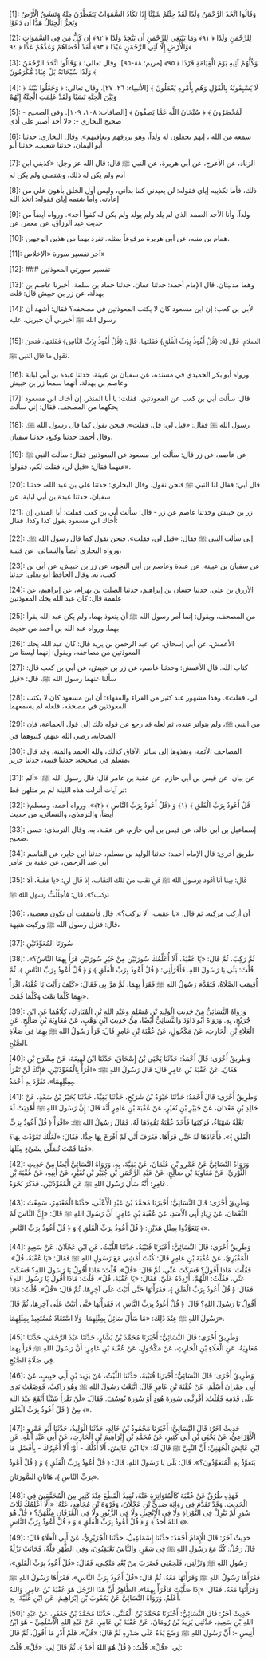 [1]: وَقَالُوا اتَّخَذَ الرَّحْمَنُ وَلَدًا لَقَدْ جِئْتُمْ شَيْئًا إِذَا تَكَادُ السَّمَوَاتُ يَتَفَطَّرْنَ مِنْهُ وَتَنشَقُ الْأَرْضُ وَتَخِرُّ الْجِبَالُ هَدًّا أَن دَعَوْا

[2]: لِلرَّحْمَنِ وَلَدًا ﴿ ٩١﴾ وَمَا يَنْبَغِي لِلرَّحْمَنِ أَن يَتَّخِذَ وَلَدًا ﴿ ٩٢﴾ إِن كُلُّ مَن فِي السَّمَوَاتِ وَالْأَرْضِ إِلَّا آتِي الرَّحْمَنِ عَبْدًا ﴿ ٩٣﴾ لَقَدْ أَحْصَاهُمْ وَعَدَّهُمْ عَدًّا ﴿ ٩٤﴾

[3]: وَكُلُّهُمْ آتِيهِ يَوْمَ الْقِيَامَةِ فَرْدًا ﴿ ٩٥﴾ [مريم: ٨٨-٩٥]. وقال تعالى: ﴿ وَقَالُوا اتَّخَذَ الرَّحْمَنُ وَلَدًا سُبْحَانَهُ بَلْ عِبَادٌ مُّكْرَمُونَ ﴾

[4]: ﴿ لَا يَسْبِقُونَهُ بِالْقَوْلِ وَهُم بِأَمْرِهِ يَعْمَلُونَ ﴾ [الأنبياء: ٢٦، ٢٧]. وقال تعالى: ﴿ وَجَعَلُوا بَيْنَهُ وَبَيْنَ الْجِنَّةِ نَسَبًا وَلَقَدْ عَلِمَتِ الْجِنَّةُ إِنَّهُمْ

[5]: لَمُحْضَرُونَ ﴾ ﴿ سُبْحَانَ اللَّهِ عَمَّا يَصِفُونَ ﴾ [الصافات: ١٠٨، ١٠٩]. وفي الصحيح - صحيح البخاري -: «لا أحد أصبر على أذى

[6]: سمعه من الله ، إنهم يجعلون له ولداً، وهو يرزقهم ويعافيهم». وقال البخاري: حدثنا أبو اليمان، حدثنا شعيب، حدثنا أبو

[7]: الزناد، عن الأعرج، عن أبي هريرة، عن النبي ﷺ قال: قال الله عز وجل: «كذبني ابن آدم ولم يكن له ذلك، وشتمني ولم يكن له

[8]: ذلك، فأما تكذيبه إياي فقوله: لن يعيدني كما بدأني، وليس أول الخلق بأهون علي من إعادته. وأما شتمه إياي فقوله: اتخذ الله

[9]: ولداً. وأنا الأحد الصمد الذي لم يلد ولم يولد ولم يكن له كفواً أحد». ورواه أيضاً من حديث عبد الرزاق، عن معمر، عن

[10]: همام بن منبه، عن أبي هريرة مرفوعاً بمثله. تفرد بهما من هذين الوجهين.

[11]: آخر تفسير سورة «الإخلاص»

[12]: ### تفسير سورتي المعوذتين

[13]: وهما مدنيتان. قال الإمام أحمد: حدثنا عفان، حدثنا حماد بن سلمة، أخبرنا عاصم بن بهدلة، عن زر بن حبيش قال: قلت

[14]: لأبي بن كعب: إن ابن مسعود كان لا يكتب المعوذتين في مصحفه؟ فقال: أشهد أن رسول الله ﷺ أخبرني أن جبريل، عليه

[15]: السلام، قال له: ﴿قُلْ أَعُوذُ بِرَبِّ الْفَلَقِ﴾ فقلتها، قال: ﴿قُلْ أَعُوذُ بِرَبِّ النَّاسِ﴾ فقلتها. فنحن نقول ما قال النبي ﷺ.

[16]: ورواه أبو بكر الحميدي في مسنده، عن سفيان بن عيينة، حدثنا عبدة بن أبي لبابة وعاصم بن بهدلة، أنهما سمعا زر بن حبيش

[17]: قال: سألت أبي بن كعب عن المعوذتين، فقلت: يا أبا المنذر، إن أخاك ابن مسعود يحكهما من المصحف. فقال: إني سألت

[18]: رسول الله ﷺ فقال: «قيل لي: قل، فقلت». فنحن نقول كما قال رسول الله ﷺ. وقال أحمد: حدثنا وكيع، حدثنا سفيان،

[19]: عن عاصم، عن زر قال: سألت ابن مسعود عن المعوذتين فقال: سألت النبي ﷺ عنهما فقال: «قيل لي، فقلت لكم، فقولوا».

[20]: قال أبي: فقال لنا النبي ﷺ فنحن نقول. وقال البخاري: حدثنا علي بن عبد الله، حدثنا سفيان، حدثنا عبدة بن أبي لبابة، عن

[21]: زر بن حبيش وحدثنا عاصم عن زر - قال: سألت أبي بن كعب فقلت: أبا المنذر، إن أخاك ابن مسعود يقول كذا وكذا. فقال:

[22]: إني سألت النبي ﷺ فقال: «قيل لي، فقلت». فنحن نقول كما قال رسول الله ﷺ. ورواه البخاري أيضاً والنسائي، عن قتيبة،

[23]: عن سفيان بن عيينة، عن عبدة وعاصم بن أبي النجود، عن زر بن حبيش، عن أبي بن كعب، به. وقال الحافظ أبو يعلى: حدثنا

[24]: الأزرق بن علي، حدثنا حسان بن إبراهيم، حدثنا الصلت بن بهرام، عن إبراهيم، عن علقمة قال: كان عبد الله يحك المعوذتين

[25]: من المصحف، ويقول: إنما أمر رسول الله ﷺ أن يتعوذ بهما، ولم يكن عبد الله يقرأ بهما. ورواه عبد الله بن أحمد من حديث

[26]: الأعمش، عن أبي إسحاق، عن عبد الرحمن بن يزيد قال: كان عبد الله يحك المعوذتين من مصاحفه، ويقول: إنهما ليستا من

[27]: كتاب الله. قال الأعمش: وحدثنا عاصم، عن زر بن حبيش، عن أبي بن كعب قال: سألنا عنهما رسول الله ﷺ، قال: «قيل

[28]: لي، فقلت». وهذا مشهور عند كثير من القراء والفقهاء: أن ابن مسعود كان لا يكتب المعوذتين في مصحفه، فلعله لم يسمعهما

[29]: من النبي ﷺ، ولم يتواتر عنده، ثم لعله قد رجع عن قوله ذلك إلى قول الجماعة، فإن الصحابة، رضي الله عنهم، كتبوهما في

[30]: المصاحف الأئمة، ونفذوها إلى سائر الآفاق كذلك، ولله الحمد والمنة. وقد قال مسلم في صحيحه: حدثنا قتيبة، حدثنا جرير،

[31]: عن بيان، عن قيس بن أبي حازم، عن عقبة بن عامر قال: قال رسول الله ﷺ: «ألم تر آيات أنزلت هذه الليلة لم ير مثلهن قط:

[32]: ﴿قُلْ أَعُوذُ بِرَبِّ الْفَلَقِ ﴾ ﴿١﴾ وَ ﴿قُلْ أَعُوذُ بِرَبِّ النَّاسِ ﴾ ﴿٢﴾». ورواه أحمد، ومسلم أيضاً، والترمذي، والنسائي، من حديث

[33]: إسماعيل بن أبي خالد، عن قيس بن أبي حازم، عن عقبة، به. وقال الترمذي: حسن صحيح.

[34]: طريق أخرى: قال الإمام أحمد: حدثنا الوليد بن مسلم، حدثنا ابن جابر، عن القاسم أبي عبد الرحمن، عن عقبة بن عامر

[35]: قال: بينا أنا أقود برسول الله ﷺ في نقب من تلك النقاب، إذ قال لي: «يا عقبة، ألا تركب؟». قال: فأجلَلْتُ رسول الله ﷺ

[36]: أن أركب مركبه. ثم قال: «يا عقيب، ألا تركب؟». قال فأشفقت أن تكون معصية، قال: فنزل رسول الله ﷺ وركبت هنيهة،

[37]: سُورَتَا المُعَوِّذَتَيْنِ

[38]: ثُمَّ رَكِبَ، ثُمَّ قَالَ: «يَا عُقْبَةُ، أَلَا أُعَلِّمُكَ سُورَتَيْنِ مِنْ خَيْرِ سُورَتَيْنِ قَرَأَ بِهِمَا النَّاسُ؟». قُلْتُ: بَلَى يَا رَسُولَ اللهِ. فَأَقْرَأَنِي: ﴿ قُلْ أَعُوذُ بِرَبِّ الْفَلَقِ ﴾ وَ ﴿ قُلْ أَعُوذُ بِرَبِّ النَّاسِ ﴾. ثُمَّ أُقِيمَتِ الصَّلَاةُ، فَتَقَدَّمَ رَسُولُ اللهِ ﷺ فَقَرَأَ بِهِمَا، ثُمَّ مَرَّ بِي فَقَالَ: «كَيْفَ رَأَيْتَ يَا عُقْبَةُ، اقْرَأْ بِهِمَا كُلَّمَا نِمْتَ وَكُلَّمَا قُمْتَ».

[39]: وَرَوَاهُ النَّسَائِيُّ مِنْ حَدِيثِ الْوَلِيدِ بْنِ مُسْلِمٍ وَعَبْدِ اللهِ بْنِ الْمُبَارَكِ، كِلَاهُمَا عَنِ ابْنِ جُرَيْجٍ، بِهِ. وَرَوَاهُ أَبُو دَاوُدَ وَالنَّسَائِيُّ أَيْضًا، مِنْ حَدِيثِ ابْنِ وَهْبٍ، عَنْ مُعَاوِيَةَ بْنِ صَالِحٍ، عَنِ الْعَلَاءِ بْنِ الْحَارِثِ، عَنْ مَكْحُولٍ، عَنْ عُقْبَةَ بْنِ عَامِرٍ قَالَ: قَرَأَ رَسُولُ اللهِ ﷺ بِهِمَا فِي صَلَاةِ الصُّبْحِ.

[40]: وَطَرِيقٌ أُخْرَى: قَالَ أَحْمَدُ: حَدَّثَنَا يَحْيَى بْنُ إِسْحَاقَ، حَدَّثَنَا ابْنُ لَهِيعَةَ، عَنْ مِشْرَحِ بْنِ هَعَانَ، عَنْ عُقْبَةَ بْنِ عَامِرٍ قَالَ: قَالَ رَسُولُ اللهِ ﷺ: «اقْرَأْ بِالْمُعَوِّذَتَيْنِ، فَإِنَّكَ لَنْ تَقْرَأَ بِمِثْلِهِمَا». تَفَرَّدَ بِهِ أَحْمَدُ.

[41]: وَطَرِيقٌ أُخْرَى: قَالَ أَحْمَدُ: حَدَّثَنَا حَيْوَةُ بْنُ شُرَيْحٍ، حَدَّثَنَا بَقِيَّةُ، حَدَّثَنَا بُحَيْرُ بْنُ سَعْدٍ، عَنْ خَالِدِ بْنِ مَعْدَانَ، عَنْ جُبَيْرِ بْنِ نُفَيْرٍ، عَنْ عُقْبَةَ بْنِ عَامِرٍ أَنَّهُ قَالَ: إِنَّ رَسُولَ اللهِ ﷺ أُهْدِيَتْ لَهُ بَغْلَةٌ شَهْبَاءُ، فَرَكِبَهَا فَأَخَذَ عُقْبَةُ يَقُودُهَا لَهُ، فَقَالَ رَسُولُ اللهِ ﷺ: «اقْرَأْ ﴿ قُلْ أَعُوذُ بِرَبِّ الْفَلَقِ ﴾». فَأَعَادَهَا لَهُ حَتَّى قَرَأَهَا، فَعَرَفَ أَنِّي لَمْ أَفْرَحْ بِهَا جِدًّا، فَقَالَ: «لَعَلَّكَ تَعَوَّذْتَ بِهَا؟ فَمَا قُمْتَ تُصَلِّي بِشَيْءٍ مِثْلَهَا».

[42]: وَرَوَاهُ النَّسَائِيُّ عَنْ عَمْرِو بْنِ عُثْمَانَ، عَنْ بَقِيَّةَ، بِهِ. وَرَوَاهُ النَّسَائِيُّ أَيْضًا مِنْ حَدِيثِ الثَّوْرِيِّ، عَنْ مُعَاوِيَةَ بْنِ صَالِحٍ، عَنْ عَبْدِ الرَّحْمَنِ بْنِ جُبَيْرِ بْنِ نُفَيْرٍ، عَنْ أَبِيهِ، عَنْ عُقْبَةَ بْنِ عَامِرٍ: أَنَّهُ سَأَلَ رَسُولَ اللهِ ﷺ عَنِ الْمُعَوِّذَتَيْنِ، فَذَكَرَ نَحْوَهُ.

[43]: وَطَرِيقٌ أُخْرَى: قَالَ النَّسَائِيُّ: أَخْبَرَنَا مُحَمَّدُ بْنُ عَبْدِ الْأَعْلَى، حَدَّثَنَا الْمُعْتَمِرُ، سَمِعْتُ النُّعْمَانَ، عَنْ زِيَادِ أَبِي الْأَسَدِ، عَنْ عُقْبَةَ بْنِ عَامِرٍ؛ أَنَّ رَسُولَ اللهِ ﷺ قَالَ: «إِنَّ النَّاسَ لَمْ يَتَعَوَّذُوا بِمِثْلِ هَذَيْنِ: ﴿ قُلْ أَعُوذُ بِرَبِّ الْفَلَقِ ﴾ وَ ﴿ قُلْ أَعُوذُ بِرَبِّ النَّاسِ ﴾».

[44]: وَطَرِيقٌ أُخْرَى: قَالَ النَّسَائِيُّ: أَخْبَرَنَا قُتَيْبَةُ، حَدَّثَنَا اللَّيْثُ، عَنِ ابْنِ عَجْلَانَ، عَنْ سَعِيدٍ الْمَقْبُرِيِّ، عَنْ عُقْبَةَ بْنِ عَامِرٍ قَالَ: كُنْتُ أَمْشِي مَعَ رَسُولِ اللهِ ﷺ فَقَالَ: «يَا عُقْبَةُ، قُلْ». فَقُلْتُ: مَاذَا أَقُولُ؟ فَسَكَتَ عَنِّي، ثُمَّ قَالَ: «قُلْ». قُلْتُ: مَاذَا أَقُولُ يَا رَسُولَ اللهِ؟ فَسَكَتَ عَنِّي، فَقُلْتُ: اللَّهُمَّ، أَرْدِدْهُ عَلَيَّ. فَقَالَ: «يَا عُقْبَةُ، قُلْ». قُلْتُ: مَاذَا أَقُولُ يَا رَسُولَ اللهِ؟ فَقَالَ: ﴿ قُلْ أَعُوذُ بِرَبِّ الْفَلَقِ ﴾، فَقَرَأْتُهَا حَتَّى أَتَيْتُ عَلَى آخِرِهَا، ثُمَّ قَالَ: «قُلْ». قُلْتُ: مَاذَا أَقُولُ يَا رَسُولَ اللهِ؟ قَالَ: ﴿ قُلْ أَعُوذُ بِرَبِّ النَّاسِ ﴾، فَقَرَأْتُهَا حَتَّى أَتَيْتُ عَلَى آخِرِهَا، ثُمَّ قَالَ رَسُولُ اللهِ ﷺ عِنْدَ ذَلِكَ: «مَا سَأَلَ سَائِلٌ بِمِثْلِهِمَا، وَلَا اسْتَعَاذَ مُسْتَعِيذٌ بِمِثْلِهِمَا».

[45]: وَطَرِيقٌ أُخْرَى: قَالَ النَّسَائِيُّ: أَخْبَرَنَا مُحَمَّدُ بْنُ بَشَّارٍ، حَدَّثَنَا عَبْدُ الرَّحْمَنِ، حَدَّثَنَا مُعَاوِيَةُ، عَنِ الْعَلَاءِ بْنِ الْحَارِثِ، عَنْ مَكْحُولٍ، عَنْ عُقْبَةَ بْنِ عَامِرٍ: أَنَّ رَسُولَ اللهِ ﷺ قَرَأَ بِهِمَا فِي صَلَاةِ الصُّبْحِ.

[46]: وَطَرِيقٌ أُخْرَى: قَالَ النَّسَائِيُّ: أَخْبَرَنَا قُتَيْبَةُ، حَدَّثَنَا اللَّيْثُ، عَنْ يَزِيدَ بْنِ أَبِي حَبِيبٍ، عَنْ أَبِي عِمْرَانَ أَسْلَمَ، عَنْ عُقْبَةَ بْنِ عَامِرٍ قَالَ: اتَّبَعْتُ رَسُولَ اللهِ ﷺ وَهُوَ رَاكِبٌ، فَوَضَعْتُ يَدِي عَلَى قَدَمِهِ فَقُلْتُ: أَقْرِئْنِي سُورَةَ هُودٍ أَوْ سُورَةَ يُوسُفَ. فَقَالَ: «لَنْ تَقْرَأَ شَيْئًا أَنْفَعَ عِنْدَ اللهِ مِنْ ﴿ قُلْ أَعُوذُ بِرَبِّ الْفَلَقِ ﴾».

[47]: حَدِيثٌ آخَرُ: قَالَ النَّسَائِيُّ: أَخْبَرَنَا مَحْمُودُ بْنُ خَالِدٍ، حَدَّثَنَا الْوَلِيدُ، حَدَّثَنَا أَبُو عَمْرٍو الْأَوْزَاعِيُّ، عَنْ يَحْيَى بْنِ أَبِي كَثِيرٍ، عَنْ مُحَمَّدِ بْنِ إِبْرَاهِيمَ بْنِ الْحَارِثِ، عَنْ أَبِي عَبْدِ اللهِ، عَنِ ابْنِ عَائِشَ الْجُهَنِيِّ: أَنَّ النَّبِيَّ ﷺ قَالَ لَهُ: «يَا ابْنَ عَائِشَ، أَلَا أَدُلُّكَ - أَوْ: أَلَا أُخْبِرُكَ - بِأَفْضَلِ مَا يَتَعَوَّذُ بِهِ الْمُتَعَوِّذُونَ؟». قَالَ: بَلَى يَا رَسُولَ اللهِ. قَالَ: ﴿ قُلْ أَعُوذُ بِرَبِّ الْفَلَقِ ﴾ وَ ﴿ قُلْ أَعُوذُ بِرَبِّ النَّاسِ ﴾، هَاتَانِ السُّورَتَانِ».

[48]: فَهَذِهِ طُرُقٌ عَنْ عُقْبَةَ كَالْمُتَوَاتِرَةِ عَنْهُ، تُفِيدُ الْقَطْعَ عِنْدَ كَثِيرٍ مِنَ الْمُحَقِّقِينَ فِي الْحَدِيثِ. وَقَدْ تَقَدَّمَ فِي رِوَايَةِ صَدِيٍّ بْنِ عَجْلَانَ، وَفَرْوَةَ بْنِ مُجَاهِدٍ، عَنْهُ: «أَلَا أُعْلِمُكَ ثَلَاثَ سُوَرٍ لَمْ يَنْزِلْ فِي التَّوْرَاةِ وَلَا فِي الْإِنْجِيلِ وَلَا فِي الزَّبُورِ وَلَا فِي الْفُرْقَانِ مِثْلُهُنَّ؟ ﴿ قُلْ هُوَ اللهُ أَحَدٌ ﴾ وَ ﴿ قُلْ أَعُوذُ بِرَبِّ الْفَلَقِ ﴾ وَ ﴿ قُلْ أَعُوذُ بِرَبِّ النَّاسِ ﴾».

[49]: حَدِيثٌ آخَرُ: قَالَ الْإِمَامُ أَحْمَدُ: حَدَّثَنَا إِسْمَاعِيلُ، حَدَّثَنَا الْجُرَيْرِيُّ، عَنْ أَبِي الْعَلَاءِ قَالَ: قَالَ رَجُلٌ: كُنَّا مَعَ رَسُولِ اللهِ ﷺ فِي سَفَرٍ، وَالنَّاسُ يَعْتَقِبُونَ، وَفِي الظَّهْرِ قِلَّةٌ، فَحَانَتْ نَزْلَةُ رَسُولِ اللهِ ﷺ وَنَزْلَتِي، فَلَحِقَنِي فَضَرَبَ مِنْ بُعْدِ مَنْكِبِي، فَقَالَ: «قُلْ أَعُوذُ بِرَبِّ الْفَلَقِ»، فَقَرَأَهَا رَسُولُ اللهِ ﷺ وَقَرَأْتُهَا مَعَهُ، ثُمَّ قَالَ: «قُلْ أَعُوذُ بِرَبِّ النَّاسِ»، فَقَرَأَهَا رَسُولُ اللهِ ﷺ وَقَرَأْتُهَا مَعَهُ، فَقَالَ: «إِذَا صَلَّيْتَ فَاقْرَأْ بِهِمَا». الظَّاهِرُ أَنَّ هَذَا الرَّجُلَ هُوَ عُقْبَةُ بْنُ عَامِرٍ، وَاللهُ أَعْلَمُ. وَرَوَاهُ النَّسَائِيُّ عَنْ يَعْقُوبَ بْنِ إِبْرَاهِيمَ، عَنِ ابْنِ عُلَيَّةَ، بِهِ.

[50]: حَدِيثٌ آخَرُ: قَالَ النَّسَائِيُّ: أَخْبَرَنَا مُحَمَّدُ بْنُ الْمُثَنَّى، حَدَّثَنَا مُحَمَّدُ بْنُ جَعْفَرٍ، عَنْ عَبْدِ اللهِ بْنِ سَعِيدٍ، حَدَّثَنِي يَزِيدُ بْنُ رُومَانَ، عَنْ عُقْبَةَ بْنِ عَامِرٍ، عَنْ عَبْدِ اللهِ الْأَسْلَمِيِّ - هُوَ ابْنُ أَنِيسٍ -: أَنَّ رَسُولَ اللهِ ﷺ وَضَعَ يَدَهُ عَلَى صَدْرِهِ ثُمَّ قَالَ: «قُلْ». فَلَمْ أَدْرِ مَا أَقُولُ، ثُمَّ قَالَ لِي: «قُلْ». قُلْتُ: ﴿ قُلْ هُوَ اللهُ أَحَدٌ ﴾. ثُمَّ قَالَ لِي: «قُلْ». قُلْتُ:

